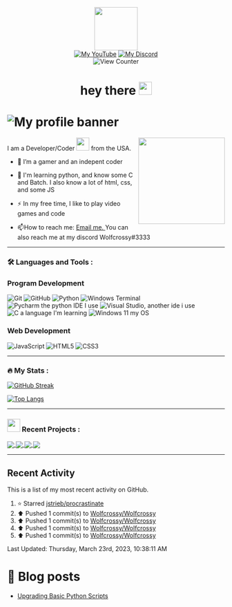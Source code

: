 <div id="header" align="center">
  <img src="https://media.giphy.com/media/M9gbBd9nbDrOTu1Mqx/giphy.gif" width="100"/>
</div>

<div id="badges" align=center>
  <a href="https://www.youtube.com/@diamondbroplayz8140"><img src="https://img.shields.io/badge/YouTube-%23FF0000.svg?style=for-the-badge&logo=YouTube&logoColor=white" alt="My YouTube"></a>
  <a href="https://discord.gg/wfSePnUxRe"><img src="https://img.shields.io/badge/Discord-%235865F2.svg?style=for-the-badge&logo=discord&logoColor=white" alt="My Discord"></a>
</div>

<div id="views" align=center>
     <img src="https://komarev.com/ghpvc/?username=Wolfcrossy&style=flat-square&color=blue" alt="View Counter"/>
</div>

<div id="hello" align=center>
   <h1>
     hey there
     <img src="https://media.giphy.com/media/hvRJCLFzcasrR4ia7z/giphy.gif" width="30px"/>
   </h1>
</div>

# ![My profile banner](https://github.com/Wolfcrossy/Wolfcrossy/blob/main/Blue%20Pink%20Gradient%20Fashion%20Banner.png)

I am a Developer/Coder <img src="https://media.giphy.com/media/WUlplcMpOCEmTGBtBW/giphy.gif" width="30"> from the USA. <img align='right' src='https://user-images.githubusercontent.com/5713670/87202985-820dcb80-c2b6-11ea-9f56-7ec461c497c3.gif' width='200'>

- :telescope: I’m a gamer and an indepent coder

- :seedling: I'm learning python, and know some C and Batch. I also know a lot of html, css, and some JS

- :zap: In my free time, I like to play video games and code

- :mailbox:How to reach me: [Email me. ](mailto:DiamondBroPlayz@proton.me?subject=A%20question%20regarding%20your%20github&body=I%20was%20looking%20at%20your%20github%20and%20have%20a%20question%2C%20) You can also reach me at my discord Wolfcrossy#3333

---

### :hammer_and_wrench: Languages and Tools :

### Program Development
![Git](https://img.shields.io/badge/git-%23F05033.svg?style=for-the-badge&logo=git&logoColor=white)
![GitHub](https://img.shields.io/badge/github-%23121011.svg?style=for-the-badge&logo=github&logoColor=white)
![Python](https://img.shields.io/badge/python-3670A0?style=for-the-badge&logo=python&logoColor=ffdd54)
![Windows Terminal](https://img.shields.io/badge/Windows%20Terminal-%234D4D4D.svg?style=for-the-badge&logo=windows-terminal&logoColor=white)
![Pycharm the python IDE I use](https://img.shields.io/badge/pycharm-143?style=for-the-badge&logo=pycharm&logoColor=black&color=black&labelColor=green)
![Visual Studio, another ide i use](https://img.shields.io/badge/Visual%20Studio-5C2D91.svg?style=for-the-badge&logo=visual-studio&logoColor=white)
![C a language I'm learning](https://img.shields.io/badge/c-%2300599C.svg?style=for-the-badge&logo=c&logoColor=white)
![Windows 11 my OS](https://img.shields.io/badge/Windows%2011-%230079d5.svg?style=for-the-badge&logo=Windows%2011&logoColor=white)

### Web Development
![JavaScript](https://img.shields.io/badge/javascript-%23323330.svg?style=for-the-badge&logo=javascript&logoColor=%23F7DF1E)
![HTML5](https://img.shields.io/badge/html5-%23E34F26.svg?style=for-the-badge&logo=html5&logoColor=white)
![CSS3](https://img.shields.io/badge/css3-%231572B6.svg?style=for-the-badge&logo=css3&logoColor=white)

---

### :fire: My Stats :

[![GitHub Streak](http://github-readme-streak-stats.herokuapp.com?user=Wolfcrossy&theme=tokyonight)](https://git.io/streak-stats)

[![Top Langs](https://github-readme-stats-git-masterrstaa-rickstaa.vercel.app/api/top-langs/?username=Wolfcrossy&show_icons=true&theme=tokyonight)](https://github.com/anuraghazra/github-readme-stats)

---

### <img src="https://media.giphy.com/media/WUlplcMpOCEmTGBtBW/giphy.gif" width="30"> Recent Projects :

<a href="https://github.com/Wolfcrossy/Wolfcrossy">
  <img align="center" src="https://github-readme-stats-git-masterrstaa-rickstaa.vercel.app/api/pin/?username=Wolfcrossy&theme=github_dark&hide_border=true&repo=Wolfcrossy"/>
</a>
<a href="https://github.com/Wolfcrossy/RocketAltitudeCalculator">
  <img align="center" src="https://github-readme-stats.zohan.tech/api/pin/?username=Wolfcrossy&theme=github_dark&hide_border=true&repo=RocketAltitudeCalculator"/>
</a>
<a href="https://github.com/Wolfcrossy/batch-virus">
  <img align="center" src="https://github-readme-stats.vercel.app/api/pin/?username=Wolfcrossy&theme=github_dark&hide_border=true&repo=batch-virus"/>
</a>
<a href="https://github.com/wavysblog/wavysblog.github.io">
  <img align="center" src="https://github-readme-stats.vercel.app/api/pin/?username=wavysblog&theme=github_dark&hide_border=true&repo=wavysblog.github.io"/>
</a>

---

## Recent Activity

This is a list of my most recent activity on GitHub.

<!--RECENT_ACTIVITY:start-->
1. ⭐ Starred [jstrieb/procrastinate](https://github.com/jstrieb/procrastinate)<br>
2. ⬆️ Pushed 1 commit(s) to [Wolfcrossy/Wolfcrossy](https://github.com/Wolfcrossy/Wolfcrossy)<br>
3. ⬆️ Pushed 1 commit(s) to [Wolfcrossy/Wolfcrossy](https://github.com/Wolfcrossy/Wolfcrossy)<br>
4. ⬆️ Pushed 1 commit(s) to [Wolfcrossy/Wolfcrossy](https://github.com/Wolfcrossy/Wolfcrossy)<br>
5. ⬆️ Pushed 1 commit(s) to [Wolfcrossy/Wolfcrossy](https://github.com/Wolfcrossy/Wolfcrossy)<br>
<!--RECENT_ACTIVITY:end-->

<!--RECENT_ACTIVITY:last_update-->
Last Updated: Thursday, March 23rd, 2023, 10:38:11 AM
<!--RECENT_ACTIVITY:last_update_end-->

# 📖 Blog posts
<!-- BLOG-POST-LIST:START -->
- [Upgrading Basic Python Scripts](https://dev.to/wolfcrossy/upgrading-basic-python-scripts-278h)
<!-- BLOG-POST-LIST:END -->

